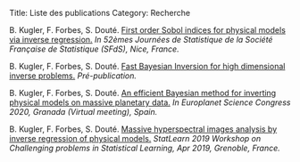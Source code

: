 Title: Liste des publications
Category: Recherche

B. Kugler, F. Forbes, S. Douté. [First order Sobol indices for physical models via inverse regression.](https://hal.archives-ouvertes.fr/hal-02951375v1) *In 52èmes Journées de Statistique de la Société Française de Statistique (SFdS), Nice, France.*

B. Kugler, F. Forbes, S. Douté. [Fast Bayesian Inversion for high dimensional inverse problems.](https://hal.archives-ouvertes.fr/hal-02908364)
*Pré-publication.*

B. Kugler, F. Forbes, S. Douté. [An efficient Bayesian method for inverting physical models on massive planetary data.](https://hal.archives-ouvertes.fr/hal-02951518v1) *In Europlanet Science Congress 2020, Granada (Virtual meeting), Spain.*

B. Kugler, F. Forbes, S. Douté. [Massive hyperspectral images analysis by inverse regression of physical models.](https://hal.archives-ouvertes.fr/hal-02423640)
*StatLearn 2019 Workshop on Challenging problems in Statistical Learning, Apr 2019, Grenoble, France.*

